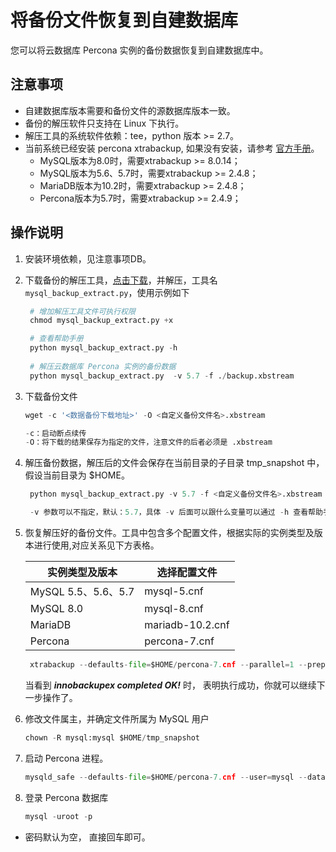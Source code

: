 # 将备份文件恢复到自建数据库

您可以将云数据库 Percona 实例的备份数据恢复到自建数据库中。

## 注意事项
* 自建数据库版本需要和备份文件的源数据库版本一致。
* 备份的解压软件只支持在 Linux 下执行。
* 解压工具的系统软件依赖：tee，python 版本 >= 2.7。
* 当前系统已经安装 percona xtrabackup, 如果没有安装，请参考 [官方手册](https://www.percona.com/doc/percona-xtrabackup/2.4/index.html)。
     - MySQL版本为8.0时，需要xtrabackup >= 8.0.14；
     - MySQL版本为5.6、5.7时，需要xtrabackup >= 2.4.8；
     - MariaDB版本为10.2时，需要xtrabackup >= 2.4.8；
     - Percona版本为5.7时，需要xtrabackup >= 2.4.9；

## 操作说明
1. 安装环境依赖，见注意事项DB。
2. 下载备份的解压工具，[点击下载](https://jddb-common-public.oss.cn-north-1.jcloudcs.com/general_mysql_backup_extract_tool.zip)，并解压，工具名 `mysql_backup_extract.py`，使用示例如下
    
    ```Python
     # 增加解压工具文件可执行权限
     chmod mysql_backup_extract.py +x
    
     # 查看帮助手册
     python mysql_backup_extract.py -h
     
     # 解压云数据库 Percona 实例的备份数据
     python mysql_backup_extract.py  -v 5.7 -f ./backup.xbstream
    ```
3. 下载备份文件

    ```SQL
    wget -c '<数据备份下载地址>' -O <自定义备份文件名>.xbstream

    -c：启动断点续传
    -O：将下载的结果保存为指定的文件，注意文件的后者必须是 .xbstream
    ```

4. 解压备份数据，解压后的文件会保存在当前目录的子目录 tmp_snapshot 中，假设当前目录为 $HOME。

    ```Python
     python mysql_backup_extract.py -v 5.7 -f <自定义备份文件名>.xbstream
    
     -v 参数可以不指定，默认：5.7，具体 -v 后面可以跟什么变量可以通过 -h 查看帮助手册得知。
    ```

5. 恢复解压好的备份文件。工具中包含多个配置文件，根据实际的实例类型及版本进行使用,对应关系见下方表格。  

    |实例类型及版本|选择配置文件|
    |---|---|
    |MySQL 5.5、5.6、5.7|mysql-5.cnf|
    |MySQL 8.0|mysql-8.cnf|
    |MariaDB|mariadb-10.2.cnf|
    |Percona|percona-7.cnf|  


    ```Python
     xtrabackup --defaults-file=$HOME/percona-7.cnf --parallel=1 --prepare --target-dir=$HOME/tmp_snapshot
    ```   
    
    当看到 ***innobackupex completed OK!*** 时， 表明执行成功，你就可以继续下一步操作了。

6. 修改文件属主，并确定文件所属为 MySQL 用户

   ```Python
   chown -R mysql:mysql $HOME/tmp_snapshot
   ```

7. 启动 Percona 进程。

   ```Python
   mysqld_safe --defaults-file=$HOME/percona-7.cnf --user=mysql --datadir=$HOME/tmp_snapshot &
   ```

8. 登录 Percona 数据库

   ```SQL
   mysql -uroot -p
   ```

- 密码默认为空， 直接回车即可。
